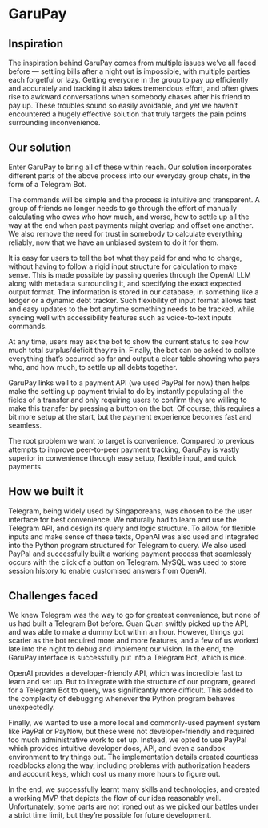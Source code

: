 # GaruPay

## Inspiration
The inspiration behind GaruPay comes from multiple issues we’ve all faced before — settling bills after a night out is impossible, with multiple parties each forgetful or lazy. Getting everyone in the group to pay up efficiently and accurately and tracking it also takes tremendous effort, and often gives rise to awkward conversations when somebody chases after his friend to pay up. These troubles sound so easily avoidable, and yet we haven’t encountered a hugely effective solution that truly targets the pain points surrounding inconvenience.

## Our solution
Enter GaruPay to bring all of these within reach. Our solution incorporates different parts of the above process into our everyday group chats, in the form of a Telegram Bot.

The commands will be simple and the process is intuitive and transparent. A group of friends no longer needs to go through the effort of manually calculating who owes who how much, and worse, how to settle up all the way at the end when past payments might overlap and offset one another. We also remove the need for trust in somebody to calculate everything reliably, now that we have an unbiased system to do it for them.

It is easy for users to tell the bot what they paid for and who to charge, without having to follow a rigid input structure for calculation to make sense. This is made possible by passing queries through the OpenAI LLM along with metadata surrounding it, and specifying the exact expected output format. The information is stored in our database, in something like a ledger or a dynamic debt tracker. Such flexibility of input format allows fast and easy updates to the bot anytime something needs to be tracked, while syncing well with accessibility features such as voice-to-text inputs commands.

At any time, users may ask the bot to show the current status to see how much total surplus/deficit they’re in. Finally, the bot can be asked to collate everything that’s occurred so far and output a clear table showing who pays who, and how much, to settle up all debts together.

GaruPay links well to a payment API (we used PayPal for now) then helps make the settling up payment trivial to do by instantly populating all the fields of a transfer and only requiring users to confirm they are willing to make this transfer by pressing a button on the bot. Of course, this requires a bit more setup at the start, but the payment experience becomes fast and seamless.

The root problem we want to target is convenience. Compared to previous attempts to improve peer-to-peer payment tracking, GaruPay is vastly superior in convenience through easy setup, flexible input, and quick payments.

## How we built it
Telegram, being widely used by Singaporeans, was chosen to be the user interface for best convenience. We naturally had to learn and use the Telegram API, and design its query and logic structure. To allow for flexible inputs and make sense of these texts, OpenAI was also used and integrated into the Python program structured for Telegram to query. We also used PayPal and successfully built a working payment process that seamlessly occurs with the click of a button on Telegram. MySQL was used to store session history to enable customised answers from OpenAI.

## Challenges faced
We knew Telegram was the way to go for greatest convenience, but none of us had built a Telegram Bot before. Guan Quan swiftly picked up the API, and was able to make a dummy bot within an hour. However, things got scarier as the bot required more and more features, and a few of us worked late into the night to debug and implement our vision. In the end, the GaruPay interface is successfully put into a Telegram Bot, which is nice.

OpenAI provides a developer-friendly API, which was incredible fast to learn and set up. But to integrate with the structure of our program, geared for a Telegram Bot to query, was significantly more difficult. This added to the complexity of debugging whenever the Python program behaves unexpectedly.

Finally, we wanted to use a more local and commonly-used payment system like PayPal or PayNow, but these were not developer-friendly and required too much administrative work to set up. Instead, we opted to use PayPal which provides intuitive developer docs, API, and even a sandbox environment to try things out. The implementation details created countless roadblocks along the way, including problems with authorization headers and account keys, which cost us many more hours to figure out.

In the end, we successfully learnt many skills and technologies, and created a working MVP that depicts the flow of our idea reasonably well. Unfortunately, some parts are not ironed out as we picked our battles under a strict time limit, but they’re possible for future development.
